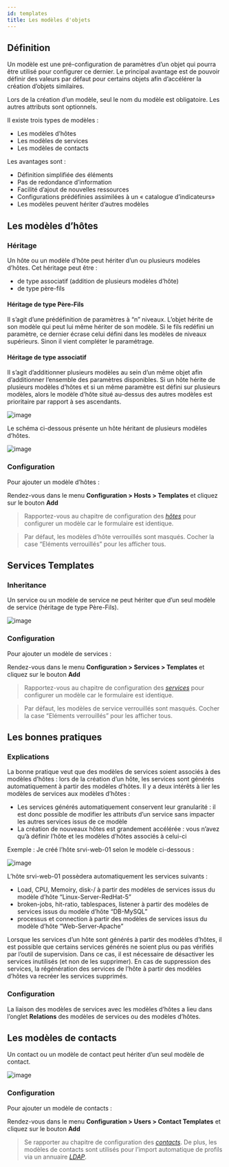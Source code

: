 ```yaml
---
id: templates
title: Les modèles d'objets
---
```


## Définition

Un modèle est une pré-configuration de paramètres d’un objet qui pourra être utilisé pour configurer ce dernier. Le
principal avantage est de pouvoir définir des valeurs par défaut pour certains objets afin d’accélérer la création
d’objets similaires.

Lors de la création d’un modèle, seul le nom du modèle est obligatoire. Les autres attributs sont optionnels.

Il existe trois types de modèles :

* Les modèles d’hôtes
* Les modèles de services
* Les modèles de contacts

Les avantages sont :

* Définition simplifiée des éléments
* Pas de redondance d’information
* Facilité d’ajout de nouvelles ressources
* Configurations prédéfinies assimilées à un « catalogue d’indicateurs»
* Les modèles peuvent hériter d’autres modèles

## Les modèles d’hôtes

### Héritage

Un hôte ou un modèle d’hôte peut hériter d’un ou plusieurs modèles d’hôtes. Cet héritage peut être :

* de type associatif (addition de plusieurs modèles d’hôte)
* de type père-fils

#### Héritage de type Père-Fils

Il s’agit d’une prédéfinition de paramètres à “n” niveaux. L’objet hérite de son modèle qui peut lui même hériter de
son modèle. Si le fils redéfini un paramètre, ce dernier écrase celui défini dans les modèles de niveaux supérieurs.
Sinon il vient compléter le paramétrage.

#### Héritage de type associatif

Il s’agit d’additionner plusieurs modèles au sein d’un même objet afin d’additionner l’ensemble des paramètres
disponibles. Si un hôte hérite de plusieurs modèles d’hôtes et si un même paramètre est défini sur plusieurs modèles,
alors le modèle d’hôte situé au-dessus des autres modèles est prioritaire par rapport à ses ascendants.

![image](assets/configuration/09hostmodels.png)

Le schéma ci-dessous présente un hôte héritant de plusieurs modèles d’hôtes.

![image](assets/configuration/09hostmodelsheritage.png)

### Configuration

Pour ajouter un modèle d’hôtes :

Rendez-vous dans le menu **Configuration > Hosts > Templates** et cliquez sur le bouton **Add**

> Rapportez-vous au chapitre de configuration des *[hôtes](basic-objects/hosts.html)* pour configurer un modèle car le formulaire est identique.

> Par défaut, les modèles d’hôte verrouillés sont masqués. Cocher la case “Eléments verrouillés” pour les afficher tous.

## Services Templates

### Inheritance

Un service ou un modèle de service ne peut hériter que d’un seul modèle de service (héritage de type Père-Fils).

![image](assets/configuration/09heritageservice.png)

### Configuration

Pour ajouter un modèle de services :

Rendez-vous dans le menu **Configuration > Services > Templates** et cliquez sur le bouton **Add**

> Rapportez-vous au chapitre de configuration des *[services](basic-objects/services.html)* pour configurer un modèle car le formulaire est
> identique.

> Par défaut, les modèles de service verrouillés sont masqués. Cocher la case “Eléments verrouillés” pour les afficher tous.

## Les bonnes pratiques

### Explications

La bonne pratique veut que des modèles de services soient associés à des modèles d’hôtes : lors de la création d’un hôte,
les services sont générés automatiquement à partir des modèles d’hôtes. Il y a deux intérêts à lier les modèles de
services aux modèles d’hôtes :

* Les services générés automatiquement conservent leur granularité : il est donc possible de modifier les attributs d’un
  service sans impacter les autres services issus de ce modèle
* La création de nouveaux hôtes est grandement accélérée : vous n’avez qu’à définir l’hôte et les modèles d’hôtes associés
  à celui-ci

Exemple : Je créé l’hôte srvi-web-01 selon le modèle ci-dessous :

![image](assets/configuration/09hostexemple.png)

L’hôte srvi-web-01 possèdera automatiquement les services suivants :

* Load, CPU, Memoiry, disk-/ à partir des modèles de services issus du modèle d’hôte “Linux-Server-RedHat-5”
* broken-jobs, hit-ratio, tablespaces, listener à partir des modèles de services issus du modèle d’hôte “DB-MySQL”
* processus et connection à partir des modèles de services issus du modèle d’hôte “Web-Server-Apache”

Lorsque les services d’un hôte sont générés à partir des modèles d’hôtes, il est possible que certains services générés
ne soient plus ou pas vérifiés par l’outil de supervision. Dans ce cas, il est nécessaire de désactiver les services
inutilisés (et non de les supprimer). En cas de suppression des services, la régénération des services de l’hôte à
partir des modèles d’hôtes va recréer les services supprimés.

### Configuration

La liaison des modèles de services avec les modèles d’hôtes a lieu dans l’onglet **Relations** des modèles de services
ou des modèles d’hôtes.

## Les modèles de contacts

Un contact ou un modèle de contact peut hériter d’un seul modèle de contact.

![image](assets/configuration/09contactmodel.png)

### Configuration

Pour ajouter un modèle de contacts :

Rendez-vous dans le menu **Configuration > Users > Contact Templates** et cliquez sur le bouton **Add**

> Se rapporter au chapitre de configuration des *[contacts](basic-objects/contacts.html)*. De plus, les modèles de contacts sont utilisés
> pour l’import automatique de profils via un annuaire *[LDAP](../../administration/parameters/ldap.html)*.
